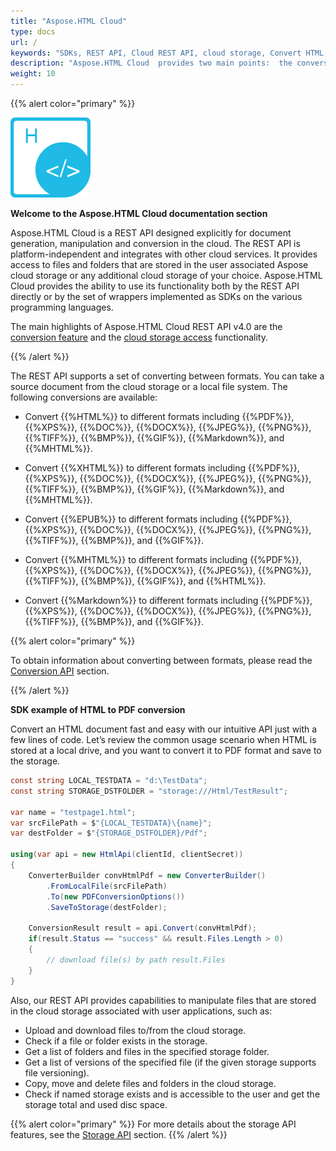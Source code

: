 ```yaml
---
title: "Aspose.HTML Cloud"
type: docs
url: /
keywords: "SDKs, REST API, Cloud REST API, cloud storage, Convert HTML, Convert XHTML, Convert MHTML, Convert EPUB, Convert Markdown, HTML to PDF, SDK example"
description: "Aspose.HTML Cloud  provides two main points:  the conversion between formats feature and the cloud storage access functionality. This article introduces you with Aspose.HTML Cloud v4.0 abilities to provide access to files and folders stored in the cloud storage;  presents a set of available conversions including HTML, XHTML, and MHTML, EPUB and Markdown converters."
weight: 10
---
```




{{% alert color="primary" %}} 


![HTML logo](overview_1)

**Welcome to the Aspose.HTML Cloud documentation section**

Aspose.HTML Cloud is a REST API designed explicitly for document generation, manipulation and conversion in the cloud. The REST API is platform-independent and integrates with other cloud services. It provides access to files and folders that are stored in the user associated Aspose cloud storage or any additional cloud storage of your choice. Aspose.HTML Cloud provides the ability to use its functionality both by the REST API directly or by the set of wrappers implemented as SDKs on the various programming languages.

The main highlights of Aspose.HTML Cloud REST API v4.0  are the [conversion feature](/html/conversion-api/) and the [cloud storage access](/html/storage-api/) functionality.

{{% /alert %}} 

The REST API supports a set of converting between formats. You can take a source document from the cloud storage or a local file system. The following conversions are available:

 - Convert {{%HTML%}} to different formats including {{%PDF%}}, {{%XPS%}}, {{%DOC%}}, {{%DOCX%}}, {{%JPEG%}}, {{%PNG%}}, {{%TIFF%}}, {{%BMP%}}, {{%GIF%}}, {{%Markdown%}}, and {{%MHTML%}}. 
 - Convert {{%XHTML%}} to different formats including {{%PDF%}}, {{%XPS%}}, {{%DOC%}}, {{%DOCX%}}, {{%JPEG%}}, {{%PNG%}}, {{%TIFF%}}, {{%BMP%}}, {{%GIF%}}, {{%Markdown%}}, and {{%MHTML%}}.
 - Convert {{%EPUB%}} to different formats including {{%PDF%}}, {{%XPS%}}, {{%DOC%}}, {{%DOCX%}}, {{%JPEG%}}, {{%PNG%}}, {{%TIFF%}}, {{%BMP%}}, and {{%GIF%}}.
 - Convert {{%MHTML%}} to different formats including {{%PDF%}}, {{%XPS%}}, {{%DOC%}}, {{%DOCX%}}, {{%JPEG%}}, {{%PNG%}}, {{%TIFF%}}, {{%BMP%}}, {{%GIF%}}, and {{%HTML%}}.

 - Convert {{%Markdown%}} to different formats including {{%PDF%}}, {{%XPS%}}, {{%DOC%}}, {{%DOCX%}}, {{%JPEG%}}, {{%PNG%}}, {{%TIFF%}}, {{%BMP%}}, and {{%GIF%}}.

{{% alert color="primary" %}}

To obtain information about converting between formats, please read the [Conversion API](/html/conversion-api/) section.

{{% /alert %}} 

**SDK example of HTML to PDF conversion**

Convert an HTML document fast and easy with our intuitive API just with a few lines of code. Let’s review the common usage scenario when HTML is stored at a local drive, and you want to convert it to PDF format and save to the storage.

```c#
const string LOCAL_TESTDATA = "d:\TestData";
const string STORAGE_DSTFOLDER = "storage:///Html/TestResult";

var name = "testpage1.html";
var srcFilePath = $"{LOCAL_TESTDATA}\{name}";
var destFolder = $"{STORAGE_DSTFOLDER}/Pdf";

using(var api = new HtmlApi(clientId, clientSecret))
{    
    ConverterBuilder convHtmlPdf = new ConverterBuilder()
        .FromLocalFile(srcFilePath)
        .To(new PDFConversionOptions())
        .SaveToStorage(destFolder);

    ConversionResult result = api.Convert(convHtmlPdf);
    if(result.Status == "success" && result.Files.Length > 0)
    {
        // download file(s) by path result.Files
    }
}
```

Also, our REST API provides capabilities to manipulate files that are stored in the cloud storage associated with user applications, such as:

- Upload and download files to/from the cloud storage.
- Check if a file or folder exists in the storage.
- Get a list of folders and files in the specified storage folder.
- Get a list of versions of the specified file (if the given storage supports file versioning).
- Copy, move and delete files and folders in the cloud storage.
- Check if named storage exists and is accessible to the user and get the storage total and used disc space.

{{% alert color="primary" %}}
For more details about the storage API features, see the [Storage API](https://docs.aspose.cloud/html/storage-api/) section.
{{% /alert %}} 

